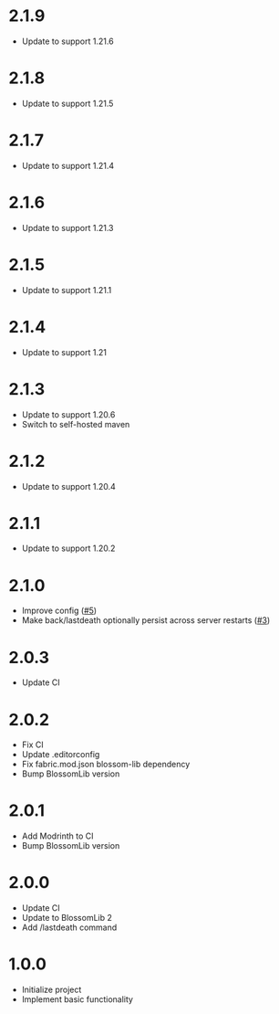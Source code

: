 # 2.1.9

* Update to support 1.21.6

# 2.1.8

* Update to support 1.21.5

# 2.1.7

* Update to support 1.21.4

# 2.1.6

* Update to support 1.21.3

# 2.1.5

* Update to support 1.21.1

# 2.1.4

* Update to support 1.21

# 2.1.3

* Update to support 1.20.6
* Switch to self-hosted maven

# 2.1.2

* Update to support 1.20.4

# 2.1.1

* Update to support 1.20.2

# 2.1.0

* Improve config ([#5](https://github.com/BlossomMods/BlossomBack/issues/5))
* Make back/lastdeath optionally persist across server restarts ([#3](https://github.com/BlossomMods/BlossomBack/issues/3))

# 2.0.3

* Update CI

# 2.0.2

* Fix CI
* Update .editorconfig
* Fix fabric.mod.json blossom-lib dependency
* Bump BlossomLib version

# 2.0.1

* Add Modrinth to CI
* Bump BlossomLib version

# 2.0.0

* Update CI
* Update to BlossomLib 2
* Add /lastdeath command

# 1.0.0

* Initialize project
* Implement basic functionality
